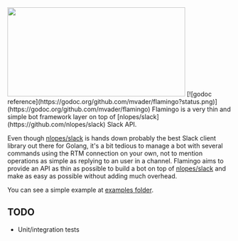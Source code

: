 <img src="https://rawgit.com/mvader/flamingo/master/flamingo.png" width="400" height="200" />
[![godoc reference](https://godoc.org/github.com/mvader/flamingo?status.png)](https://godoc.org/github.com/mvader/flamingo)
Flamingo is a very thin and simple bot framework layer on top of [nlopes/slack](https://github.com/nlopes/slack) Slack API.

Even though [nlopes/slack](https://github.com/nlopes/slack) is hands down probably the best Slack client library out there for Golang, it's a bit tedious to manage a bot with several commands using the RTM connection on your own, not to mention operations as simple as replying to an user in a channel.
Flamingo aims to provide an API as thin as possible to build a bot on top of [nlopes/slack](https://github.com/nlopes/slack) and make as easy as possible without adding much overhead.

You can see a simple example at [examples folder](https://github.com/mvader/flamingo/blob/master/examples/hello.go).

## TODO

* Unit/integration tests
